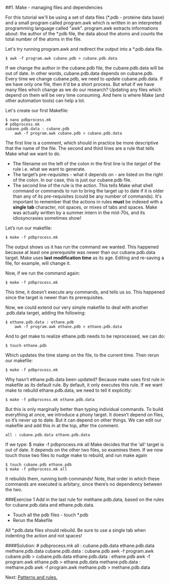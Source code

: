 ##1. Make - managing files and dependencies


For this tutorial we'll be using a set of data files (*.pdb - proteine data base) and a small program called program.awk which is written in an interpreted programming language called "awk". program.awk extracts informations about: the author of the *.pdb file, the data about the atoms and counts the total number of the atoms in the file.

Let's try running program.awk and redirect the output into a *.pdb.data file.

    $ awk -f program.awk cubane.pdb > cubane.pdb.data

If we change the author in the cubane.pdb file, the cubane.pdb.data will be out of date. In other words, cubane.pdb.data depends on cubane.pdb. Every time we change cubane.pdb, we need to update cubane.pdb.data. If we have only one file, then it'd be a short process. But what if we have many files which change as we do our research? Updating any files which depend on them will be very time consuming. And here is where Make (and other automation tools) can help a lot.

Let's create our first Makefile:

    $ nano pdbprocess.mk
    # pdbprocess.mk
    cubane.pdb.data : cubane.pdb
        awk -f program.awk cubane.pdb > cubane.pdb.data
      

The first line is a comment, which should in practice be more descriptive that the name of the file.
The second and third lines are a rule that tells Make what we want to do.
* The filename on the left of the colon in the first line is the _target_ of the rule i.e. what we want to generate.
* The target’s pre-requisites - what it depends on - are listed on the right of the colon. In our case, this is just our cubane.pdb file.
* The second line of the rule is the action. This tells Make what shell command or commands to run to bring the target up to date if it is older than any of its pre-requisites (could be any number of commands).
It's important to remember that the actions in rules __must__ be indexed with a __single tab__ character, not spaces, or mixes of tabs and spaces. Make was actually written by a summer intern in the mid-70s, and its idiosyncrasies sometimes show!

Let’s run our makefile:

    $ make -f pdbprocess.mk

The output shows us it has run the command we wanted.  This happened because at least one prerequisite was newer than our cubane.pdb.data target. Make uses __last modification time__ as its age. Editing and re-saving a file, for example, will change it. 

Now, if we run the command again:

    $ make -f pdbprocess.mk
    
This time, it doesn’t execute any commands, and tells us so. This happened since the target is newer than its prerequisites.

Now, we could extend our very simple makefile to deal with another .pdb.data target, adding the following:

    $ ethane.pdb.data : ethane.pdb
        awk -f program.awk ethane.pdb > ethane.pdb.data
And to get make to realize ethane.pdb needs to be reprocessed, we can do:

    $ touch ethane.pdb
Which updates the time stamp on the file, to the current time. Then rerun our makefile:

    $ make -f pdbprocess.mk
Why hasn’t ethane.pdb.data been updated? Because make uses first rule in makefile as its default rule.
By default, it only executes this rule. If we want make to rebuild ethane.pdb.data, we need to tell it explicitly:

    $ make -f pdbprocess.mk ethane.pdb.data


But this is only marginally better than typing individual commands. To build everything at once, we introduce a phony target. It doesn’t depend on files, so it’s never up to date. But it can depend on other things. We can edit our makefile and add this in at the top, after the comment. 

    all : cubane.pdb.data ethane.pdb.data
If we type:
    $ make -f pdbprocess.mk all
Make decides that  the ‘all’ target is out of date. It depends on the other two files, so examines them. If we now touch those two files to nudge make to rebuild, and run make again

    $ touch cubane.pdb ethane.pdb
    $ make -f pdbprocess.mk all
It rebuilds them, running both commands! Note, that order in which these commands are executed is arbitary, since there’s no dependency between the two.

###Exercise 1
Add in the last rule for methane.pdb.data, based on the rules for cubane.pdb.data and ethane.pdb.data. 
* Touch all the pdb files - touch *.pdb
* Rerun the Makefile

All *.pdb.data files should rebuild. Be sure to use a single tab when indenting the action and not spaces!

####Solution:
    # pdbprocess.mk
    all : cubane.pdb.data ethane.pdb.data methane.pdb.data
    cubane.pdb.data : cubane.pdb
        awk -f program.awk cubane.pdb > cubane.pdb.data
    ethane.pdb.data : ethane.pdb
        awk -f program.awk ethane.pdb > ethane.pdb.data
    methane.pdb.data : methane.pdb
        awk -f program.awk methane.pdb > methane.pdb.data


Next: [Patterns and rules.](2_Patterns_Rules.md)

